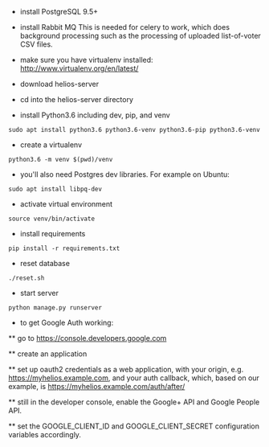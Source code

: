 * install PostgreSQL 9.5+

* install Rabbit MQ
  This is needed for celery to work, which does background processing such as
  the processing of uploaded list-of-voter CSV files.  

* make sure you have virtualenv installed:
http://www.virtualenv.org/en/latest/

* download helios-server

* cd into the helios-server directory

* install Python3.6 including dev, pip, and venv

```
sudo apt install python3.6 python3.6-venv python3.6-pip python3.6-venv
```

* create a virtualenv

```
python3.6 -m venv $(pwd)/venv
```

* you'll also need Postgres dev libraries. For example on Ubuntu:

```
sudo apt install libpq-dev 
```

* activate virtual environment

```
source venv/bin/activate
````

* install requirements

```
pip install -r requirements.txt
```

* reset database

```
./reset.sh
```

* start server

```
python manage.py runserver
```

* to get Google Auth working:

** go to https://console.developers.google.com

** create an application

** set up oauth2 credentials as a web application, with your origin, e.g. https://myhelios.example.com, and your auth callback, which, based on our example, is https://myhelios.example.com/auth/after/

** still in the developer console, enable the Google+ API and Google People API.

** set the GOOGLE_CLIENT_ID and GOOGLE_CLIENT_SECRET configuration variables accordingly.
